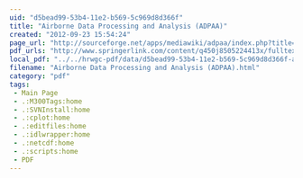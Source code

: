 ```yaml
---
uid: "d5bead99-53b4-11e2-b569-5c969d8d366f"
title: "Airborne Data Processing and Analysis (ADPAA)"
created: "2012-09-23 15:54:24"
page_url: "http://sourceforge.net/apps/mediawiki/adpaa/index.php?title=Main_Page"
pdf_urls: "http://www.springerlink.com/content/q450j8505224413x/fulltext.pdf"
local_pdf: "../../hrwgc-pdf/data/d5bead99-53b4-11e2-b569-5c969d8d366f-airborne-data-processing-and-analysis-adpaa.pdf"
filename: "Airborne Data Processing and Analysis (ADPAA).html"
category: "pdf"
tags: 
 - Main Page
 - .:M300Tags:home
 - .:SVNInstall:home
 - .:cplot:home
 - .:editfiles:home
 - .:idlwrapper:home
 - .:netcdf:home
 - .:scripts:home
 - PDF
---
```

